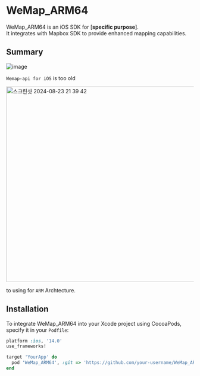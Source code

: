 # WeMap_ARM64

WeMap_ARM64 is an iOS SDK for [**specific purpose**].   
It integrates with Mapbox SDK to provide enhanced mapping capabilities.

## Summary
![image](https://github.com/user-attachments/assets/f381a06d-7527-4052-8395-afd61cfb6db2)

`Wemap-api for iOS` is too old  

<img width="523" alt="스크린샷 2024-08-23 21 39 42" src="https://github.com/user-attachments/assets/76339640-9951-447e-9840-94434240b835">

 to using for `ARM` Archtecture.  
 
## Installation

To integrate WeMap_ARM64 into your Xcode project using CocoaPods, specify it in your `Podfile`:

```ruby
platform :ios, '14.0'
use_frameworks!

target 'YourApp' do
  pod 'WeMap_ARM64', :git => 'https://github.com/your-username/WeMap_ARM64.git'
end
